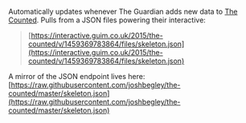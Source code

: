 Automatically updates whenever The Guardian adds new data to [The Counted](https://theguardian.com/thecounted). Pulls from a JSON files powering their interactive:

> [https://interactive.guim.co.uk/2015/the-counted/v/1459369783864/files/skeleton.json](https://interactive.guim.co.uk/2015/the-counted/v/1459369783864/files/skeleton.json)

A mirror of the JSON endpoint lives here: [https://raw.githubusercontent.com/joshbegley/the-counted/master/skeleton.json](https://raw.githubusercontent.com/joshbegley/the-counted/master/skeleton.json)
